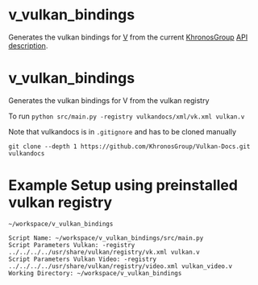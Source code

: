 # v_vulkan_bindings
Generates the vulkan bindings for [V](https://vlang.io/) from the current [KhronosGroup](https://github.com/KhronosGroup/) [API description](https://github.com/KhronosGroup/Vulkan-Docs/blob/main/xml/vk.xml).

# v_vulkan_bindings
Generates the vulkan bindings for V from the vulkan registry

To run
`python src/main.py -registry vulkandocs/xml/vk.xml vulkan.v`

Note that vulkandocs is in `.gitignore` and has to be cloned manually

`git clone --depth 1 https://github.com/KhronosGroup/Vulkan-Docs.git vulkandocs`

# Example Setup using preinstalled vulkan registry
```
~/workspace/v_vulkan_bindings

Script Name: ~/workspace/v_vulkan_bindings/src/main.py
Script Parameters Vulkan: -registry ../../../../usr/share/vulkan/registry/vk.xml vulkan.v
Script Parameters Vulkan Video: -registry ../../../../usr/share/vulkan/registry/video.xml vulkan_video.v
Working Directory: ~/workspace/v_vulkan_bindings
```
